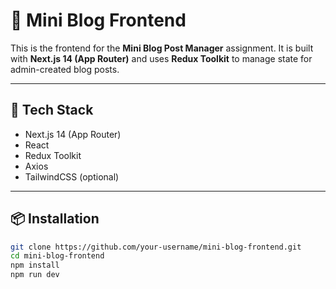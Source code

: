 # 📰 Mini Blog Frontend

This is the frontend for the **Mini Blog Post Manager** assignment. It is built with **Next.js 14 (App Router)** and uses **Redux Toolkit** to manage state for admin-created blog posts.

---

## 🚀 Tech Stack

- Next.js 14 (App Router)
- React
- Redux Toolkit
- Axios
- TailwindCSS (optional)

---

## 📦 Installation

```bash
git clone https://github.com/your-username/mini-blog-frontend.git
cd mini-blog-frontend
npm install
npm run dev
